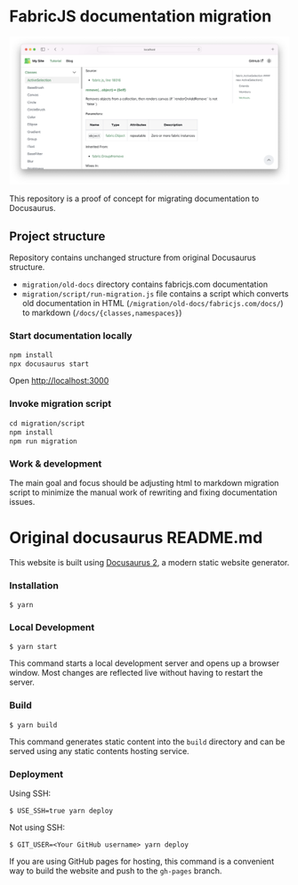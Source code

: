 # FabricJS documentation migration

![sample](./sample.png)

This repository is a proof of concept for migrating documentation to Docusaurus. 

## Project structure

Repository contains unchanged structure from original Docusaurus structure. 

- `migration/old-docs` directory contains fabricjs.com documentation 
- `migration/script/run-migration.js` file contains a script which converts old documentation in HTML (`/migration/old-docs/fabricjs.com/docs/`) to markdown (`/docs/{classes,namespaces}`)

### Start documentation locally

```
npm install
npx docusaurus start
```

Open [http://localhost:3000](http://localhost:3000)

### Invoke migration script

```
cd migration/script
npm install
npm run migration
```

### Work & development 

The main goal and focus should be adjusting html to markdown migration script to minimize the manual work of rewriting and fixing 
documentation issues. 

# Original docusaurus README.md 

This website is built using [Docusaurus 2](https://docusaurus.io/), a modern static website generator.

### Installation

```
$ yarn
```

### Local Development

```
$ yarn start
```

This command starts a local development server and opens up a browser window. Most changes are reflected live without having to restart the server.

### Build

```
$ yarn build
```

This command generates static content into the `build` directory and can be served using any static contents hosting service.

### Deployment

Using SSH:

```
$ USE_SSH=true yarn deploy
```

Not using SSH:

```
$ GIT_USER=<Your GitHub username> yarn deploy
```

If you are using GitHub pages for hosting, this command is a convenient way to build the website and push to the `gh-pages` branch.
